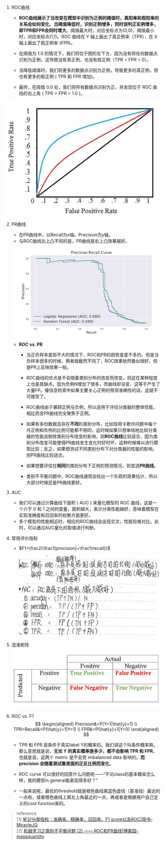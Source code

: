 1. ROC曲线 
   
   - **ROC曲线展示了当改变在模型中识别为正例的阈值时，真阳率和假阳率的关系会如何变化**。**当阈值降低时，识别正例增多，同时误判正实例增多，即TPR和FPR会同时增大**。阈值最大时，对应坐标点为(0,0)，阈值最小时，对应坐标点(1,1)。ROC 曲线在 Y 轴上画出了真正例率（TPR），在 X 轴上画出了假正例率 (FPR)。  
   
   - 在阈值为 1.0 的情况下，我们将位于图的左下方，因为没有将任何数据点识别为正例，这导致没有真正例，也没有假正例（TPR = FPR = 0）。  
   - 当降低阈值时，我们将更多的数据点识别为正例，导致更多的真正例，但也有更多的假正例 ( TPR 和 FPR 增加)。  
   - 最终，在阈值 0.0 处，我们将所有数据点识别为正，并发现位于 ROC 曲线的右上角 ( TPR = FPR = 1.0 )。

  ![](img/4.ROC、AUC、ACC等评价指标/ROC曲线_00.jpeg)

2. PR曲线
   
   -  在PR曲线中，以Recall为x轴，Precision为y轴。
   -  与ROC曲线左上凸不同的是，PR曲线是右上凸效果越好。

   ![](img/4.ROC、AUC、ACC等评价指标/PR曲线_00.jpg)

   -  **ROC vs. PR**  
      
      - 当正负样本差距不大的情况下，ROC和PR的趋势是差不多的。但是当负样本很多的时候，两者就截然不同了，ROC效果依然看似很好，但是PR上反映效果一般。
  
      - ROC曲线的优点是不会随着类别分布的改变而改变，但这在某种程度上也是其缺点。因为负例N增加了很多，而曲线却没变，这等于产生了大量FP。像信息检索中如果主要关心正例的预测准确性的话，这就不可接受了。
      - ROC曲线由于兼顾正例与负例，所以适用于评估分类器的整体性能，相比而言PR曲线完全聚焦于正例。
      - 如果有多份数据且存在**不同**的类别分布，比如信用卡欺诈问题中每个月正例和负例的比例可能都不相同，这时候如果只想单纯地比较分类器的性能且剔除类别分布改变的影响，则**ROC曲线**比较适合，因为类别分布改变可能使得PR曲线发生变化时好时坏，这种时候难以进行模型比较；反之，如果想测试不同类别分布下对分类器的性能的影响，则PR曲线比较适合。
      - 如果想要评估在**相同**的类别分布下正例的预测情况，则宜选**PR曲线**。
      - 类别不平衡问题中，ROC曲线通常会给出一个乐观的效果估计，所以大部分时候还是PR曲线更好。

3. AUC
   - 我们可以通过计算曲线下面积 ( AUC ) 来量化模型的 ROC 曲线，这是一个介于 0 和 1 之间的度量，面积越大，表示分类性能越好，意味着模型在实现准确度和召回率的权衡方面更好。
   - 多个模型的性能相近时，相应的ROC曲线会出现交叉，性能较难对比。此时，可以通过AUC量化的取值进行判断。

4. 常用评价指标
   - $F1=\frac2{\frac1{precision}+\frac1{recall}}$
   
     ![](img/4.ROC、AUC、ACC等评价指标/常用评价指标_00.jpeg)
5. 混淆矩阵
    ![](img/4.ROC、AUC、ACC等评价指标/混淆矩阵_00.jpg)

6. ROC vs. F1  
   $$
   \begin{aligned}
      Precision&=P(Y=1|\hat{y}=1) \\
      TPR=Recall&=P(\hat{y}=1|Y=1) \\
      FPR&=P(\hat{y}=1|Y=0)
   \end{aligned}
   $$

   
   - TPR 和 FPR 是条件于真实label Y的概率的。我们讲这个叫条件概率嘛。那么意思就是说，**无论 Y 的真实概率是多少，都不会影响 TPR 和 FPR**。也就是说，这两个 metric 是不会受 imbalanced data 影响的。**而 precision 会随着测试集里面的正反比例而变化**。
   
   - ROC curve 可以很好的回答什么问题呢——“不论class的基本概率怎么样，我的模型in general能表现得多好？”
   - 一般来说呢，最优的threshold就是橙色曲线离蓝色虚线（基准线）最远的一点啦，或者橙色曲线上离左上角最近的一点，再或者是根据用户自己定义的cost function来的。
  
> reference  
  [1] [牢记分类指标：准确率、精确率、召回率、F1 score以及ROC|简书-MiracleJQ](https://www.jianshu.com/p/1afbda3a04ab)  
  [2] [机器学习之类别不平衡问题 (2) —— ROC和PR曲线|博客园-massquantity](https://www.cnblogs.com/massquantity/p/8592091.html)